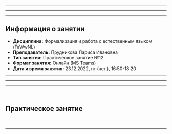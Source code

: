 ___
___
___
## Информация о занятии
- __Дисциплина:__ Формализация и работа с естественным языком (FaWwNL)
- __Преподаватель:__ Прудникова Лариса Ивановна
- __Тип занятия:__ Практическое занятие №12
- __Формат занятия:__ Онлайн (MS Teams)
- __Дата и время занятия:__ 23.12.2022, пт (чет.), 16:50-18:20
___
___
___

&nbsp;

## Практическое занятие

&nbsp;

___